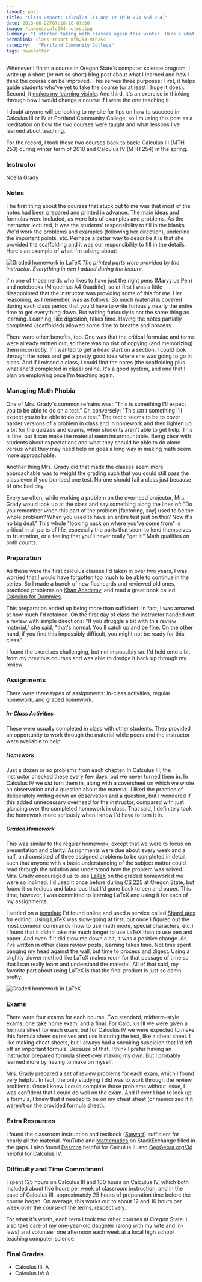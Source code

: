 ```yaml
---
layout: post
title: "Class Report: Calculus III and IV (MTH 253 and 254)"
date: 2018-06-22T07:16:18-07:00
image: /images/calc254-notes.jpg
summary: "I started taking math classes again this winter. Here's what I've learned in the process."
permalink: class-report-mth253-mth254
category:	"Portland Community College"
tags: newsletter
---
```


Whenever I finish a course in Oregon State's computer science program, I write up a short (or not so short) blog post about what I learned and how I think the course can be improved. This serves three purposes: First, it helps guide students who've yet to take the course (or at least I hope it does). Second, it [makes my learning visible](http://www.pz.harvard.edu/projects/making-learning-visible). And third, it's an exercise in thinking through how I would change a course if I were the one teaching it.  

I doubt anyone will be looking to my site for tips on how to succeed in Calculus III or IV at Portland Community College, so I'm using this post as a meditation on how the two courses were taught and what lessons I've learned about teaching.

For the record, I took these two courses back to back: Calculus III (MTH 253) during winter term of 2018 and Calculus IV (MTH 254) in the spring.

### Instructor
Noella Grady

### Notes
The first thing about the courses that stuck out to me was that most of the notes had been prepared and printed in advance. The main ideas and formulas were included, as were lots of examples and problems. As the instructor lectured, it was the students' responsibility to fill in the blanks. We'd work the problems and examples (following her direction), underline the important points, etc. Perhaps a better way to describe it is that she provided the scaffolding and it was our responsibility to fill in the details. Here's an example of what I'm talking about:

![Graded homework in LaTeX](/images/calc254-notes.jpg)
*The printed parts were provided by the instructor. Everything in pen I added during the lecture.*

I'm one of those nerds who likes to have just the right pens (Marvy Le Pen) and notebooks (Miquelrius A4 Quadrile), so at first I was a little disappointed that the instructor was providing some of this for me. Her reasoning, as I remember, was as follows: So much material is covered during each class period that you'd have to write furiously nearly the entire time to get everything down. But writing furiously is not the same thing as learning. Learning, like digestion, takes time. Having the notes partially completed (scaffolded) allowed some time to breathe and process.

There were other benefits, too. One was that the critical formulae and terms were already written out, so there was no risk of copying (and memorizing) them incorrectly. If I wanted to get a head start on a section, I could look through the notes and get a pretty good idea where she was going to go in class. And if I missed a class, I could find the notes (the scaffolding plus what she'd completed in class) online. It's a good system, and one that I plan on employing once I'm teaching again.

### Managing Math Phobia
One of Mrs. Grady's common refrains was: "This is something I'll expect you to be able to do on a test." Or, conversely: "This *isn't* something I'll expect you to be able to do on a test." The tactic seems to be to cover harder versions of a problem in class and in homework and then lighten up a bit for the quizzes and exams, when students aren't able to get help. This is fine, but it can make the material seem insurmountable. Being clear with students about expectations and what they should be able to do alone versus what they may need help on goes a long way in making math seem more approachable.

Another thing Mrs. Grady did that made the classes seem more approachable was to weight the grading such that you could still pass the class even if you bombed one test. No one should fail a class just because of one bad day.

Every so often, while working a problem on the overhead projector, Mrs. Grady would look up at the class and say something along the lines of: "Do you remember when this part of the problem [factoring, say] used to be the whole problem? When you used to have an entire test just on this? Now it's no big deal." This whole "looking back on where you've come from" is critical in all parts of life, especially the parts that seem to lend themselves to frustration, or a feeling that you'll never really "get it." Math qualifies on both counts.

### Preparation
As these were the first calculus classes I'd taken in over two years, I was worried that I would have forgotten too much to be able to continue in the series. So I made a bunch of new flashcards and reviewed old ones, practiced problems on [Khan Academy](https://www.khanacademy.org/math/), and read a great book called [Calculus for Dummies](http://www.powells.com/book/calculus-for-dummies-1st-edition-9780764524981).

This preparation ended up being more than sufficient. In fact, I was amazed at how much I'd retained. On the first day of class the instructor handed out a review with simple directions: "If you struggle a bit with this review material," she said, "that's normal. You'll catch up and be fine. On the other hand, if you find this impossibly difficult, you might not be ready for this class."

I found the exercises challenging, but not impossibly so. I'd held onto a bit from my previous courses and was able to dredge it back up through my review.

### Assignments
There were three types of assignments: in-class activities, regular homework, and graded homework.

##### In-Class Activities
These were usually completed in class with other students. They provided an opportunity to work through the material while peers and the instructor were available to help.

##### Homework
Just a dozen or so problems from each chapter. In Calculus III, the instructor checked these every few days, but we never turned them in. In Calculus IV we *did* turn them in, along with a coversheet on which we wrote an observation and a question about the material. I liked the practice of deliberately writing down an observation and a question, but I wondered if this added unnecessary overhead for the instructor, compared with just glancing over the completed homework in class. That said, I definitely took the homework more seriously when I knew I'd have to turn it in.

##### Graded Homework
This was similar to the regular homework, except that we were to focus on presentation and clarity. Assignments were due about every week and a half, and consisted of three assigned problems to be completed in detail, such that anyone with a basic understanding of the subject matter could read through the solution and understand how the problem was solved. Mrs. Grady encouraged us to use [LaTeX](https://en.wikipedia.org/wiki/LaTeX) on the graded homework if we were so inclined. I'd used it once before during [CS 225](/osu-class-report-cs225) at Oregon State, but found it so tedious and laborious that I'd gone back to pen and paper. This time, however, I was committed to learning LaTeX and using it for each of my assignments.

I settled on a [template](https://gist.github.com/dcernst/1827406) I'd found online and used a service called [ShareLatex](https://www.sharelatex.com/) for editing. Using LaTeX was slow-going at first, but once I figured out the most common commands (how to use math mode, special characters, etc.) I found that it didn't take me much longer to use LaTeX than to use pen and paper. And even if it did slow me down a bit, it was a positive change. As I've written in other class review posts, learning takes time. Not time spent banging my head against the wall, but time to process and digest. Using a slightly slower method like LaTeX makes room for that passage of time so that I can really learn and understand the material. All of that said, my favorite part about using LaTeX is that the final product is just so damn pretty:

![Graded homework in LaTeX](/images/calc254-latex.png)

### Exams
There were four exams for each course. Two standard, midterm-style exams, one take home exam, and a final. For Calculus III we were given a formula sheet for each exam, but for Calculus IV we were expected to make this formula sheet ourselves and use it during the test, like a cheat sheet. I like making cheat sheets, but I always had a sneaking suspicion that I'd left off an important formula. Because of that, I think I prefer having an instructor prepared formula sheet over making my own. But I probably learned more by having to make on myself.   

Mrs. Grady prepared a set of review problems for each exam, which I found very helpful. In fact, the only studying I did was to work through the review problems. Once I knew I could complete those problems without issue, I was confident that I could do well on the exam. And if ever I had to look up a formula, I knew that it needed to be on my cheat sheet (or memorized if it weren't on the provided formula sheet).

### Extra Resources
I found the classroom instruction and textbook ([Stewart](http://www.stewartcalculus.com/media/9_home.php)) sufficient for nearly all the material. YouTube and [Mathematics](https://math.stackexchange.com/) on StackExchange filled in the gaps. I also found [Desmos](https://www.desmos.com/calculator) helpful for Calculus III and [GeoGebra.org/3d](https://www.geogebra.org/3d) helpful for Calculus IV.

### Difficulty and Time Commitment
I spent 125 hours on Calculus III and 100 hours on Calculus IV, which both included about five hours per week of classroom instruction, and in the case of Calculus III, approximately 25 hours of preparation time before the course began. On average, this works out to about 12 and 10 hours per week over the course of the terms, respectively.

For what it's worth, each term I took two other courses at Oregon State. I also take care of my one-year-old daughter (along with my wife and in-laws) and volunteer one afternoon each week at a local high school teaching computer science.

### Final Grades
- Calculus III: A
- Calculus IV: A

